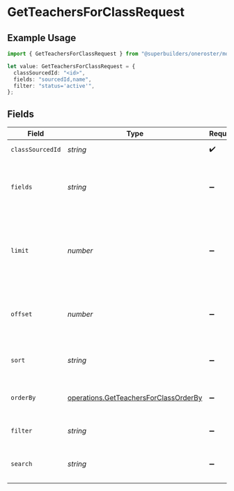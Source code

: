 # GetTeachersForClassRequest

## Example Usage

```typescript
import { GetTeachersForClassRequest } from "@superbuilders/oneroster/models/operations";

let value: GetTeachersForClassRequest = {
  classSourcedId: "<id>",
  fields: "sourcedId,name",
  filter: "status='active'",
};
```

## Fields

| Field                                                                                          | Type                                                                                           | Required                                                                                       | Description                                                                                    | Example                                                                                        |
| ---------------------------------------------------------------------------------------------- | ---------------------------------------------------------------------------------------------- | ---------------------------------------------------------------------------------------------- | ---------------------------------------------------------------------------------------------- | ---------------------------------------------------------------------------------------------- |
| `classSourcedId`                                                                               | *string*                                                                                       | :heavy_check_mark:                                                                             | Class sourcedId                                                                                |                                                                                                |
| `fields`                                                                                       | *string*                                                                                       | :heavy_minus_sign:                                                                             | Comma-separated list of fields to include in the response                                      | sourcedId,name                                                                                 |
| `limit`                                                                                        | *number*                                                                                       | :heavy_minus_sign:                                                                             | The maximum number of items to return in the paginated response                                | 100                                                                                            |
| `offset`                                                                                       | *number*                                                                                       | :heavy_minus_sign:                                                                             | The number of items to skip in the paginated response                                          | 0                                                                                              |
| `sort`                                                                                         | *string*                                                                                       | :heavy_minus_sign:                                                                             | The field to sort the response by                                                              |                                                                                                |
| `orderBy`                                                                                      | [operations.GetTeachersForClassOrderBy](../../models/operations/getteachersforclassorderby.md) | :heavy_minus_sign:                                                                             | The order to sort the response by                                                              |                                                                                                |
| `filter`                                                                                       | *string*                                                                                       | :heavy_minus_sign:                                                                             | The filter to apply to the response                                                            | status='active'                                                                                |
| `search`                                                                                       | *string*                                                                                       | :heavy_minus_sign:                                                                             | The search query to apply to the response                                                      |                                                                                                |
